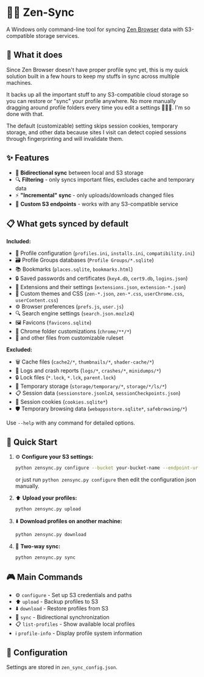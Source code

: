 # 🧘‍♀️ Zen-Sync 

A Windows only command-line tool for syncing [Zen Browser](https://zen-browser.app/) data with S3-compatible storage services.

## 🤔 What it does

Since Zen Browser doesn't have proper profile sync yet, this is my quick solution built in a few hours to keep my stuffs in sync across multiple machines.

It backs up all the important stuff to any S3-compatible cloud storage so you can restore or "sync" your profile anywhere. No more manually dragging around profile folders every time you edit a settings 🥹🥹😭. I'm so done with that.

The default (customizable) setting skips session cookies, temporary storage, and other data because sites I visit can detect copied sessions through fingerprinting and will invalidate them.

## ✨ Features

- 🔄 **Bidirectional sync** between local and S3 storage
- 🔍 **Filtering**  - only syncs important files, excludes cache and temporary data
- ⚡ **"Incremental" sync** - only uploads/downloads changed files
- 🔗 **Custom S3 endpoints** - works with any S3-compatible service

## 📋 What gets synced by default

**Included:** 
- 📁 Profile configuration (`profiles.ini`, `installs.ini`, `compatibility.ini`)
- 🗃️ Profile Groups databases (`Profile Groups/*.sqlite`)
- 📚 Bookmarks (`places.sqlite`, `bookmarks.html`)
- 🔒 Saved passwords and certificates (`key4.db`, `cert9.db`, `logins.json`)
- 🧩 Extensions and their settings (`extensions.json`, `extension-*.json`)
- 🎨 Custom themes and CSS (`zen-*.json`, `zen-*.css`, `userChrome.css`, `userContent.css`)
- ⚙️ Browser preferences (`prefs.js`, `user.js`)
- 🔍 Search engine settings (`search.json.mozlz4`)
- 🖼️ Favicons (`favicons.sqlite`)
- 📂 Chrome folder customizations (`chrome/**/*`)
- 📔 and other files from customizable ruleset

**Excluded:** 
- 🗑️ Cache files (`cache2/*`, `thumbnails/*`, `shader-cache/*`)
- 📜 Logs and crash reports (`logs/*`, `crashes/*`, `minidumps/*`)
- 🔒 Lock files (`*.lock`, `*.lck`, `parent.lock`)
- 💾 Temporary storage (`storage/temporary/*`, `storage/*/ls/*`)
- 📋 Session data (`sessionstore.jsonlz4`, `sessionCheckpoints.json`)
- 🍪 Session cookies (`cookies.sqlite*`)
- 🛡️ Temporary browsing data (`webappsstore.sqlite*`, `safebrowsing/*`)

Use `--help` with any command for detailed options. 

## 🚀 Quick Start

1. ⚙️ **Configure your S3 settings:**
   ```bash
   python zensync.py configure --bucket your-bucket-name --endpoint-url https://your-s3-endpoint.com
   ```

    or just run ```python zensync.py configure``` then edit the configuration json manually.

2. ⬆️ **Upload your profiles:**
   ```bash
   python zensync.py upload
   ```

3. ⬇️ **Download profiles on another machine:**
   ```bash
   python zensync.py download
   ```

4. 🔄 **Two-way sync:**
   ```bash
   python zensync.py sync
   ```

## 🎮 Main Commands

- ⚙️ `configure` - Set up S3 credentials and paths
- ⬆️ `upload` - Backup profiles to S3
- ⬇️ `download` - Restore profiles from S3
- 🔄 `sync` - Bidirectional synchronization
- 📋 `list-profiles` - Show available local profiles
- ℹ️ `profile-info` - Display profile system information

## 📝 Configuration 

Settings are stored in `zen_sync_config.json`.
